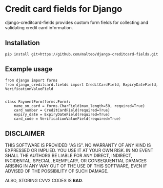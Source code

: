 Credit card fields for Django
=============================
django-creditcard-fields provides custom form fields for collecting and
validating credit card information.

Installation
------------

    pip install git+https://github.com/malteo/django-creditcard-fields.git


Example usage
-------------

    from django import forms
    from django_creditcard.fields import CreditCardField, ExpiryDateField, VerificationValueField


    class PaymentForm(forms.Form):
        name_on_card = forms.CharField(max_length=50, required=True)
        card_number = CreditCardField(required=True)
        expiry_date = ExpiryDateField(required=True)
        card_code = VerificationValueField(required=True)


DISCLAIMER
----------
THIS SOFTWARE IS PROVIDED "AS IS". NO WARRANTY OF ANY KIND IS EXPRESSED OR
IMPLIED. YOU USE IT AT YOUR OWN RISK. IN NO EVENT SHALL THE AUTHORS BE
LIABLE FOR ANY DIRECT, INDIRECT, INCIDENTAL, SPECIAL, EXEMPLARY, OR
CONSEQUENTIAL DAMAGES ARISING IN ANY WAY OUT OF THE USE OF THIS SOFTWARE,
EVEN IF ADVISED OF THE POSSIBILITY OF SUCH DAMAGE.

ALSO, STORING CVV2 CODES IS **BAD**.

